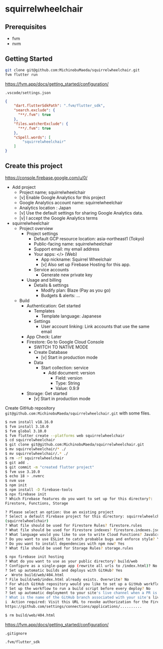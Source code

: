 # squirrelwheelchair

## Prerequisites

- fvm
- nvm

## Getting Started

```bash
git clone git@github.com:MichinobuMaeda/squirrelwheelchair.git
fvm flutter run
```

<https://fvm.app/docs/getting_started/configuration/>

`.vscode/settings.json`

```json
{
    "dart.flutterSdkPath": ".fvm/flutter_sdk",
    "search.exclude": {
      "**/.fvm": true
    },
    "files.watcherExclude": {
      "**/.fvm": true
    },
    "cSpell.words": [
        "squirrelwheelchair"
    ]
}
```

## Create this project

<https://console.firebase.google.com/u/0/>

- Add project
    - Project name; squirrelwheelchair
    - [v] Enable Google Analytics for this project
    - Google Analytics account name: squirrelwheelchair
    - Analytics location : Japan
    - [v] Use the default settings for sharing Google Analytics data.
    - [v] I accept the Google Analytics terms
- squirrelwheelchair
    - Project overview
        - Project settings
            - Default GCP resource location: asia-northeast1 (Tokyo)
            - Public-facing name: squirrelwheelchair
            - Support email: my email address
            - Your apps: </> (Web)
                - App nickname:  Squirrel Wheelchair
                - [v] Also set up Firebase Hosting for this app.
            - Service accounts
                - Generate new private key
        - Usage and billing
            - Details & settings
                - Modify plan: Blaze (Pay as you go)
                - Budgets & alerts: ...
    - Build
        - Authentication: Get started
            - Templates
                - Template language: Japanese
            - Settings
                - User account linking: Link accounts that use the same email
        - App Check: Later
        - Firestore: Go to Google Cloud Console
            - SWITCH TO NATIVE MODE
            - Create Database
                - [v] Start in production mode
            - Data
                - Start collection: service
                    - Add document: version
                        - Field: version
                        - Type: String
                        - Value: 0.9.9
        - Storage: Get started
            - [v] Start in production mode

Create GitHub repository `git@github.com:MichinobuMaeda/squirrelwheelchair.git` with some files.

```bash
$ nvm install v18.16.0
$ fvm install 3.10.0
$ fvm global 3.10.0
$ fvm flutter create --platforms web squirrelwheelchair
$ cd squirrelwheelchair
$ git clone git@github.com:MichinobuMaeda/squirrelwheelchair.git
$ mv squirrelwheelchair/* ./
$ mv squirrelwheelchair/.* ./
$ rm -rf squirrelwheelchair
$ git add .
$ git commit -m "created flutter project"
$ fvm use 3.10.0
$ echo 18 > .nvmrc
$ nvm use
$ npm init
$ npm install -D firebase-tools
$ npx firebase init
? Which Firebase features do you want to set up for this directory?:
Firestore, Functions, Storage

? Please select an option: Use an existing project
? Select a default Firebase project for this directory: squirrelwheelchair 
(squirrelwheelchair)
? What file should be used for Firestore Rules? firestore.rules
? What file should be used for Firestore indexes? firestore.indexes.json
? What language would you like to use to write Cloud Functions? JavaScript
? Do you want to use ESLint to catch probable bugs and enforce style? Yes
? Do you want to install dependencies with npm now? Yes
? What file should be used for Storage Rules? storage.rules

$ npx firebase init hosting
? What do you want to use as your public directory? build/web
? Configure as a single-page app (rewrite all urls to /index.html)? No
? Set up automatic builds and deploys with GitHub? Yes
✔  Wrote build/web/404.html
? File build/web/index.html already exists. Overwrite? No
? For which GitHub repository would you like to set up a GitHub workflow? (format: user/repository) MichinobuMaeda/squirrelwheelchair
? Set up the workflow to run a build script before every deploy? No
? Set up automatic deployment to your site's live channel when a PR is merged? Yes
? What is the name of the GitHub branch associated with your site's live channel? main
i  Action required: Visit this URL to revoke authorization for the Firebase CLI GitHub OAuth App:
https://github.com/settings/connections/applications/..........

$ rm build/web/404.html
```

<https://fvm.app/docs/getting_started/configuration/>

`.gitignore`

```gitignore
.fvm/flutter_sdk
```
